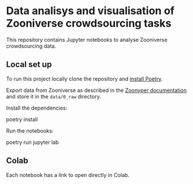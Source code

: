# Data analisys and visualisation of Zooniverse crowdsourcing tasks

This repository contains Jupyter notebooks to analyse Zooniverse crowdsourcing data.

## Local set up

To run this project locally clone the repository and
[install Poetry](https://python-poetry.org/docs/#installation).

Export data from Zooniverse as described in the
[Zoonyper documentation](https://github.com/kingsdigitallab/zoonyper/blob/v0.1.0/docs/source/getting-started/tutorials/setting-up-your-first-project.rst)
and store it in the `data/0_raw` directory.

Install the dependencies:

  poetry install

Run the notebooks:

  poetry run jupyter lab

## Colab

Each notebook has a link to open directly in Colab.
